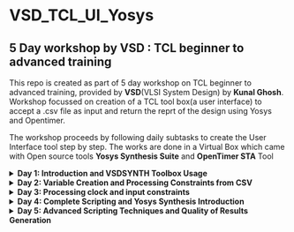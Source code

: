 # VSD_TCL_UI_Yosys

## 5 Day workshop by VSD : TCL beginner to advanced training  
This repo is created as part of 5 day workshop on TCL beginner to advanced training, provided by **VSD**(VLSI System Design) by **Kunal Ghosh**. Workshop focussed on creation of a TCL tool box(a user interface) to accept a .csv file as input and return the reprt of the design using Yosys and Opentimer.

The workshop proceeds by following daily subtasks to create the User Interface tool step by step. The works are done in a Virtual Box which came with Open source tools **Yosys Synthesis Suite** and **OpenTimer STA** Tool

<details>
  <summary><strong>Day 1: Introduction and VSDSYNTH Toolbox Usage</strong></summary>

  Task 1
</details>
<details>
  <summary><strong>Day 2: Variable Creation and Processing Constraints from CSV</strong></summary>

  Task 1
</details>
<details>
  <summary><strong>Day 3: Processing clock and input constraints</strong></summary>

  Task 1
</details>
<details>
  <summary><strong>Day 4: Complete Scripting and Yosys Synthesis Introduction</strong></summary>

  Task 1
</details>
<details>
  <summary><strong>Day 5: Advanced Scripting Techniques and Quality of Results Generation</strong></summary>

  Task 1
</details>
